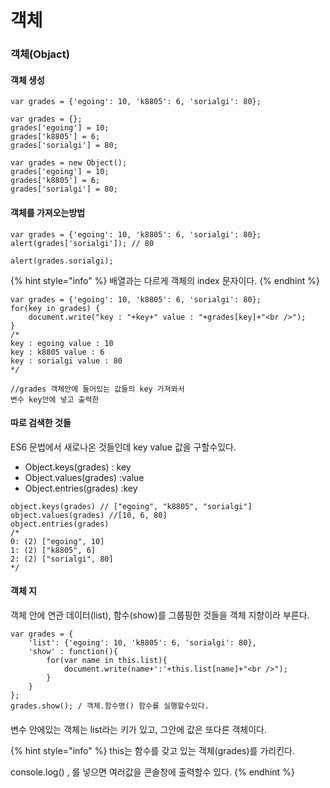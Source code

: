 # 객체

### 객체\(Objact\)

#### 객체 생성

```text
var grades = {'egoing': 10, 'k8805': 6, 'sorialgi': 80};
```

```text
var grades = {};
grades['egoing'] = 10;
grades['k8805'] = 6;
grades['sorialgi'] = 80;

```

```text
var grades = new Object();
grades['egoing'] = 10;
grades['k8805'] = 6;
grades['sorialgi'] = 80;
```

#### 객체를 가져오는방법

```text
var grades = {'egoing': 10, 'k8805': 6, 'sorialgi': 80};
alert(grades['sorialgi']); // 80
```

```text
alert(grades.sorialgi);
```

{% hint style="info" %}
배열과는 다르게 객체의 index 문자이다.
{% endhint %}

```text
var grades = {'egoing': 10, 'k8805': 6, 'sorialgi': 80};
for(key in grades) {
    document.write("key : "+key+" value : "+grades[key]+"<br />");
} 
/*
key : egoing value : 10
key : k8805 value : 6
key : sorialgi value : 80
*/

//grades 객체안에 들어있는 값들의 key 가져와서 
변수 key안에 넣고 출력한

```

#### 따로 검색한 것들

ES6 문법에서 새로나온 것들인데 key value 값을 구할수있다.

* Object.keys\(grades\) : key
* Object.values\(grades\) :value
* Object.entries\(grades\) :key

```text
object.keys(grades) // ["egoing", "k8805", "sorialgi"]
object.values(grades) //[10, 6, 80]
object.entries(grades) 
/*
0: (2) ["egoing", 10]
1: (2) ["k8805", 6]
2: (2) ["sorialgi", 80]
*/
```



#### 객체 지

객체 안에 연관 데이터\(list\), 함수\(show\)를 그룹핑한 것들을 객체 지향이라 부른다.

```text
var grades = {
    'list': {'egoing': 10, 'k8805': 6, 'sorialgi': 80},
    'show' : function(){
        for(var name in this.list){
            document.write(name+':'+this.list[name]+"<br />");
        }
    }
};
grades.show(); / 객체.함수명() 함수를 실행할수있다.
```

#### 

변수 안에있는 객체는 list라는 키가 있고, 그안에 값은 또다른 객체이다.

{% hint style="info" %}
this는 함수를 갖고 있는 객체\(grades\)를 가리킨다.

console.log\(\) , 를 넣으면 여러값을 콘솔창에 출력할수 있다.
{% endhint %}

#### 


